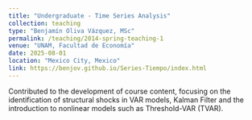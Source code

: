 ```yaml
---
title: "Undergraduate - Time Series Analysis"
collection: teaching
type: "Benjamín Oliva Vázquez, MSc"
permalink: /teaching/2014-spring-teaching-1
venue: "UNAM, Facultad de Economía"
date: 2025-08-01
location: "Mexico City, Mexico"
link: https://benjov.github.io/Series-Tiempo/index.html
---
```


Contributed to the development of course content, focusing on the identification of structural shocks in VAR models, Kalman Filter and the introduction to nonlinear models such as Threshold-VAR (TVAR).